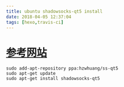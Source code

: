 ```yaml
---
title: ubuntu shadowsocks-qt5 install
date: 2018-04-05 12:37:04
tags: [hexo,travis-ci]
---
```

#  
<!--more-->

# [参考网站](https://blog.csdn.net/shuifu1988/article/details/76443758)
```
sudo add-apt-repository ppa:hzwhuang/ss-qt5
sudo apt-get update
sudo apt-get install shadowsocks-qt5 
```
